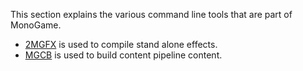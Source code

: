 This section explains the various command line tools that are part of MonoGame.

  - [2MGFX](2mgfx.md) is used to compile stand alone effects.
  - [MGCB](mgcb.md) is used to build content pipeline content.
